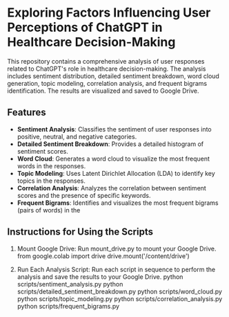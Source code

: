 # Exploring Factors Influencing User Perceptions of ChatGPT in Healthcare Decision-Making

This repository contains a comprehensive analysis of user responses related to ChatGPT's role in healthcare decision-making. The analysis includes sentiment distribution, detailed sentiment breakdown, word cloud generation, topic modeling, correlation analysis, and frequent bigrams identification. The results are visualized and saved to Google Drive.

## Features

- **Sentiment Analysis**: Classifies the sentiment of user responses into positive, neutral, and negative categories.
- **Detailed Sentiment Breakdown**: Provides a detailed histogram of sentiment scores.
- **Word Cloud**: Generates a word cloud to visualize the most frequent words in the responses.
- **Topic Modeling**: Uses Latent Dirichlet Allocation (LDA) to identify key topics in the responses.
- **Correlation Analysis**: Analyzes the correlation between sentiment scores and the presence of specific keywords.
- **Frequent Bigrams**: Identifies and visualizes the most frequent bigrams (pairs of words) in the


## Instructions for Using the Scripts

1. Mount Google Drive:
Run mount_drive.py to mount your Google Drive.
   from google.colab import drive
   drive.mount('/content/drive')

2. Run Each Analysis Script:
 Run each script in sequence to perform the analysis and save the results to your Google Drive.
python scripts/sentiment_analysis.py
python scripts/detailed_sentiment_breakdown.py
python scripts/word_cloud.py
python scripts/topic_modeling.py
python scripts/correlation_analysis.py
python scripts/frequent_bigrams.py




